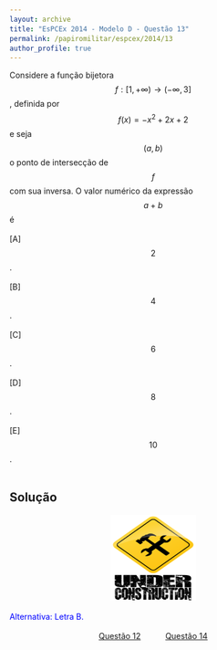 ```yaml
---
layout: archive
title: "EsPCEx 2014 - Modelo D - Questão 13"
permalink: /papiromilitar/espcex/2014/13
author_profile: true
---
```


Considere a função bijetora $$f: [1, + \infty) \longrightarrow (- \infty, 3]$$, definida por $$f(x) = -x^{2} + 2x + 2$$ e seja $$(a, b)$$ o ponto de intersecção de $$f$$ com sua inversa. O valor numérico da expressão $$a + b$$ é <br /><br />
[A] $$2$$. <br /><br />
[B] $$4$$. <br /><br />
[C] $$6$$. <br /><br />
[D] $$8$$. <br /><br />
[E] $$10$$. <br /><br />

## Solução

<center>
<img src="/images/construcao.png" height="150px" width="150px">
</center>
<br />
<font color="blue">Alternativa: Letra B.</font> <br /><br />
<center>
<a href="/papiromilitar/espcex/2014/12">Questão 12</a> &nbsp;&nbsp;&nbsp;&nbsp;&nbsp;&nbsp;&nbsp;&nbsp;&nbsp; <a href="/papiromilitar/espcex/2014/14">Questão 14</a>
</center>
